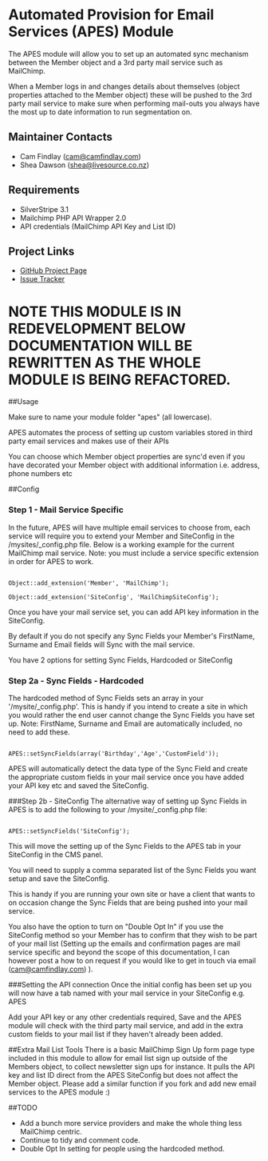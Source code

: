 # Automated Provision for Email Services (APES) Module

The APES module will allow you to set up an automated sync mechanism between the Member object and a 3rd party mail service such as MailChimp.

When a Member logs in and changes details about themselves (object properties attached to the Member object) these will be pushed to the 3rd party mail service to make sure when performing mail-outs you always have the most up to date information to run segmentation on.

## Maintainer Contacts
*  Cam Findlay (<cam@camfindlay.com>)
*  Shea Dawson (<shea@livesource.co.nz>)

## Requirements
*  SilverStripe 3.1
* Mailchimp PHP API Wrapper 2.0
*  API credentials (MailChimp API Key and List ID)

## Project Links
*  [GitHub Project Page](https://github.com/camfindlay/apes)
*  [Issue Tracker](https://github.com/camfindlay/apes/issues)


# NOTE THIS MODULE IS IN REDEVELOPMENT BELOW DOCUMENTATION WILL BE REWRITTEN AS THE WHOLE MODULE IS BEING REFACTORED.

##Usage

Make sure to name your module folder "apes" (all lowercase).

APES automates the process of setting up custom variables stored in third party email services and makes use of their APIs

You can choose which Member object properties are sync'd even if you have decorated your Member object with additional information i.e. address, phone numbers etc



##Config

### Step 1 - Mail Service Specific
In the future, APES will have multiple email services to choose from, each service will require you to extend your Member and SiteConfig in the /mysites/_config.php file. Below is a working example for the current MailChimp mail service.
Note: you must include a service specific extension in order for APES to work.

<code>
Object::add_extension('Member', 'MailChimp');
</code>
<code>
Object::add_extension('SiteConfig', 'MailChimpSiteConfig');
</code>


Once you have your mail service set, you can add API key information in the SiteConfig.

By default if you do not specify any Sync Fields your Member's FirstName, Surname and Email fields will Sync with the mail service.

You have 2 options for setting Sync Fields, Hardcoded or SiteConfig

### Step 2a - Sync Fields - Hardcoded

The hardcoded method of Sync Fields sets an array in your '/mysite/_config.php'.
This is handy if you intend to create a site in which you would rather the end user cannot change the Sync Fields you have set up.
Note: FirstName, Surname and Email are automatically included, no need to add these.

<code>
APES::setSyncFields(array('Birthday','Age','CustomField'));
</code>

APES will automatically detect the data type of the Sync Field and create the appropriate custom fields in your mail service once you have added your API key etc and saved the SiteConfig.

###Step 2b - SiteConfig
The alternative way of setting up Sync Fields in APES is to add the following to your /mysite/_config.php file:

<code php>
APES::setSyncFields('SiteConfig');
</code>

This will move the setting up of the Sync Fields to the APES tab in your SiteConfig in the CMS panel.

You will need to supply a comma separated list of the Sync Fields you want setup and save the SiteConfig.

This is handy if you are running your own site or have a client that wants to on occasion change the Sync Fields that are being pushed into your mail service.

You also have the option to turn on "Double Opt In" if you use the SiteConfig method so your Member has to confirm that they wish to be part of your mail list (Setting up the emails and confirmation pages are mail service specific and beyond the scope of this documentation, I can however post a how to on request if you would like to get in touch via email (<cam@camfindlay.com>) ).



###Setting the API connection
Once the initial config has been set up you will now have a tab named with your mail service in your SiteConfig e.g. APES

Add your API key or any other credentials required, Save and the APES module will check with the third party mail service, and add in the extra custom fields to your mail list if they haven't already been added.


##Extra Mail List Tools
There is a basic MailChimp Sign Up form page type included in this module to allow for email list sign up outside of the Members object, to collect newsletter sign ups for instance.
It pulls the API key and list ID direct from the APES SiteConfig but does not affect the Member object.
Please add a similar function if you fork and add new email services to the APES module :)


##TODO
*  Add a bunch more service providers and make the whole thing less MailChimp centric.
*  Continue to tidy and comment code.
*  Double Opt In setting for people using the hardcoded method.